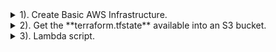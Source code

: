 <details><summary> 1). Create Basic AWS Infrastructure. </summary>

<br>
  
> Already had some written from a Udemy Course

![image](https://user-images.githubusercontent.com/86648102/151950761-d5ff46c3-a06b-423e-b96c-c2a79278bb0c.png)

- Add resources for the AWS App Load Balancer to work: aws_lb, aws_lb_listener, aws_lb_target_group, aws_lb_target_group_attachment (2 attachments, for the 2 EC2 instances launched)
- Configure the instances to be reachable on port 80, so the aws_lb can reach them; did this with an Ansible Playbook, which installs Apache and makes sure that it is started and anabled

![image](https://user-images.githubusercontent.com/86648102/151953150-af93921b-74ed-4a71-8e5a-addb85116b04.png)

- Created an output value "lb_dns" that shows the **dns_name** of the lb once it's creation is completed.

![image](https://user-images.githubusercontent.com/86648102/151953519-b1cde379-bde2-4bd7-9d61-2f07f2f650cc.png)

- Targets are now shown as healthy.

![image](https://user-images.githubusercontent.com/86648102/151953727-8e844d7c-fe5e-4e36-a0a9-0ee8af696032.png)

- Also, the aws_lb dns_name is working and the Apache2 default page is loading.

![image](https://user-images.githubusercontent.com/86648102/151953812-700ae39a-3d49-44a2-aee0-fc2743118ad9.png)

<br>
</details>

<details><summary> 2). Get the **terraform.tfstate** available into an S3 bucket.  </summary>

  For this, I`ve added the terraform block **backend** which changed the default **local-backend** to a **remote-backend** into an S3 bucket, with enabled versioning and a DynamoDB resource where we can store the lock state. Running a **terraform init** will make our local state to be migrated to the remote S3 backend.
  
  ![image](https://user-images.githubusercontent.com/86648102/151958148-cba0eeb1-c77c-45cd-9408-054f968b7d8f.png)

  ![image](https://user-images.githubusercontent.com/86648102/151959643-faa2cc76-44cc-4397-bc64-dab3745e16a7.png)

  
<br>
  
<br>
</details>

<details><summary> 3). Lambda script.  </summary>
   
 
  <br>
</details>
